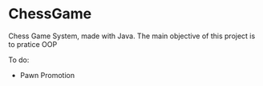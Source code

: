 # ChessGame
Chess Game System, made with Java. The main objective of this project is to pratice OOP

To do:

- Pawn Promotion
